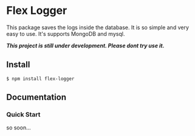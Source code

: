 # Flex Logger
This package saves the logs inside the database. It is so simple and very easy to use. It's supports MongoDB and mysql.

***This project is still under development. Please dont try use it.***

## Install

```
$ npm install flex-logger
```

## Documentation

### Quick Start

so soon...
